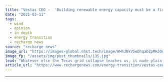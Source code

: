 ```yaml
---
title: "Vestas CEO -  'Building renewable energy capacity must be a first step in service of a broader vision'"
date: "2021-03-11"
tags: 
  - wind
  - opinion
  - in depth
  - energy transition
  - recharge news
source: "recharge news"
image_url: "https://images-global.nhst.tech/image/WHhJNkV5eDhqaDZpMHJOdjNpYVB2VWNwdVYwcndTVTJJaStJZnZuNTBIQT0=/nhst/binary/d8dbb385b158253cfff692a68376abf5"
image_fp: "/assets/img/post_thumbnails/135.jpg"
lead: "Whatever else the Texas grid collapse teaches us, it made plain that the era of extreme weather has begun. To prevent the worst impacts on our society, reaching net-zero will call for a drastic rethink of the logic of our energy systems, writes Henrik Andersen"
article_url: "https://www.rechargenews.com/energy-transition/vestas-ceo-building-renewable-energy-capacity-must-be-a-first-step-in-service-of-a-broader-vision/2-1-978764"
---
```


---
